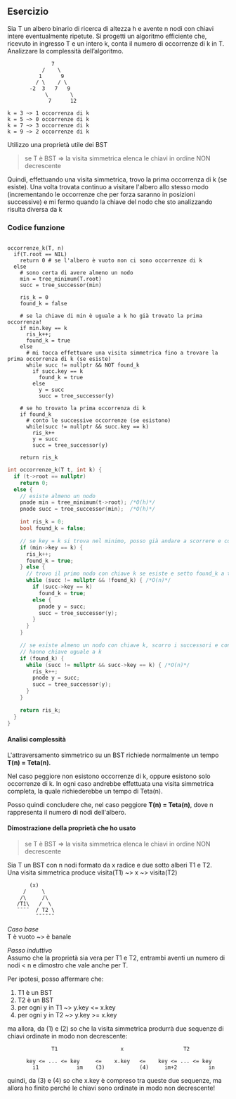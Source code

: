 ## Esercizio

Sia T un albero binario di ricerca di altezza h e avente n nodi con chiavi intere eventualmente ripetute. Si progetti un algoritmo efficiente che, ricevuto in ingresso T e un intero k, conta il numero di occorrenze di k in T.
Analizzare la complessità dell’algoritmo.

```
              7
           /    \
          1      9
         / \    / \
       -2  3   7   9
            \       \
             7      12

k = 3 ~> 1 occorrenza di k
k = 5 ~> 0 occorrenze di k
k = 7 ~> 3 occorrenze di k
k = 9 ~> 2 occorrenze di k
```

Utilizzo una proprietà utile dei BST

> se T è BST => la visita simmetrica elenca le chiavi in ordine NON decrescente

Quindi, effettuando una visita simmetrica, trovo la prima occorrenza di k (se esiste). Una volta trovata continuo a visitare l'albero allo stesso modo (incrementando le occorrenze che per forza saranno in posizioni successive) e mi fermo quando la chiave del nodo che sto analizzando risulta diversa da k

### Codice funzione

```pseudocode

occorrenze_k(T, n)
  if(T.root == NIL)
    return 0 # se l'albero è vuoto non ci sono occorrenze di k
  else
    # sono certa di avere almeno un nodo
    min = tree_minimum(T.root)
    succ = tree_successor(min)

    ris_k = 0
    found_k = false

    # se la chiave di min è uguale a k ho già trovato la prima occorrenza!
    if min.key == k
      ris_k++;
      found_k = true
    else
      # mi tocca effettuare una visita simmetrica fino a trovare la prima occorrenza di k (se esiste)
      while succ != nullptr && NOT found_k
        if succ.key == k
          found_k = true
        else
          y = succ
          succ = tree_successor(y)

    # se ho trovato la prima occorrenza di k
    if found_k
      # conto le successive occorrenze (se esistono)
      while(succ != nullptr && succ.key == k)
        ris_k++
        y = succ
        succ = tree_successor(y)

    return ris_k
```

```c++
int occorrenze_k(T t, int k) {
  if (t->root == nullptr)
    return 0;
  else {
    // esiste almeno un nodo
    pnode min = tree_minimum(t->root); /*O(h)*/
    pnode succ = tree_successor(min);  /*O(h)*/

    int ris_k = 0;
    bool found_k = false;

    // se key = k si trova nel minimo, posso già andare a scorrere e contare
    if (min->key == k) {
      ris_k++;
      found_k = true;
    } else {
      // trovo il primo nodo con chiave k se esiste e setto found_k a true
      while (succ != nullptr && !found_k) { /*O(n)*/
        if (succ->key == k)
          found_k = true;
        else {
          pnode y = succ;
          succ = tree_successor(y);
        }
      }
    }

    // se esiste almeno un nodo con chiave k, scorro i successori e conto finché
    // hanno chiave uguale a k
    if (found_k) {
      while (succ != nullptr && succ->key == k) { /*O(n)*/
        ris_k++;
        pnode y = succ;
        succ = tree_successor(y);
      }
    }

    return ris_k;
  }
}
```

#### Analisi complessità

L'attraversamento simmetrico su un BST richiede normalmente un tempo **T(n) = Teta(n)**.

Nel caso peggiore non esistono occorrenze di k, oppure esistono solo occorrenze di k. In ogni caso andrebbe effettuata una visita simmetrica completa, la quale richiederebbe un tempo di Teta(n).

Posso quindi concludere che, nel caso peggiore **T(n) = Teta(n)**, dove n rappresenta il numero di nodi dell'albero.

#### Dimostrazione della proprietà che ho usato

> se T è BST => la visita simmetrica elenca le chiavi in ordine NON decrescente

Sia T un BST con n nodi formato da x radice e due sotto alberi T1 e T2.<br>
Una visita simmetrica produce visita(T1) ~> x ~> visita(T2)

```
       (x)
     /     \ 
    /\     /\
   /T1\   /  \
   ¯¯¯¯  / T2 \
         ¯¯¯¯¯¯
```

_Caso base_<br>
T è vuoto ~> è banale

_Passo induttivo_<br>
Assumo che la proprietà sia vera per T1 e T2, entrambi aventi un numero di nodi < n e dimostro che vale anche per T.

Per ipotesi, posso affermare che:

1. T1 è un BST
2. T2 è un BST
3. per ogni y in T1 ~> y.key <= x.key
4. per ogni y in T2 ~> y.key >= x.key

ma allora, da (1) e (2) so che la visita simmetrica produrrà due sequenze di chiavi ordinate in modo non decrescente:

```
              T1                    x                   T2

      key <= ... <= key     <=    x.key   <=    key <= ... <= key
        i1            im    (3)           (4)     im+2          in
```

quindi, da (3) e (4) so che x.key è compreso tra queste due sequenze, ma allora ho finito perché le chiavi sono ordinate in modo non decrescente!